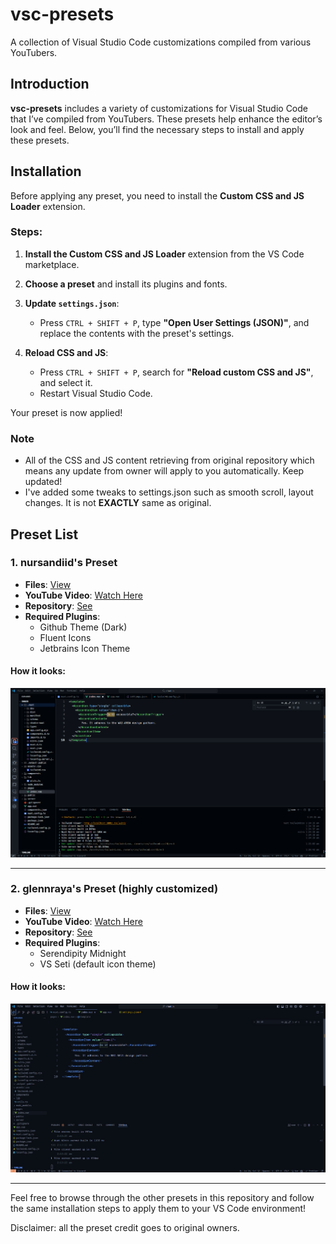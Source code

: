 # vsc-presets

A collection of Visual Studio Code customizations compiled from various YouTubers.

## Introduction

**vsc-presets** includes a variety of customizations for Visual Studio Code that I’ve compiled from YouTubers. These presets help enhance the editor’s look and feel. Below, you’ll find the necessary steps to install and apply these presets.

## Installation

Before applying any preset, you need to install the **Custom CSS and JS Loader** extension.

### Steps:

1. **Install the Custom CSS and JS Loader** extension from the VS Code marketplace.

2. **Choose a preset** and install its plugins and fonts.

3. **Update `settings.json`**:

   - Press `CTRL + SHIFT + P`, type **"Open User Settings (JSON)"**, and replace the contents with the preset's settings.

4. **Reload CSS and JS**:
   - Press `CTRL + SHIFT + P`, search for **"Reload custom CSS and JS"**, and select it.
   - Restart Visual Studio Code.

Your preset is now applied!

### Note

- All of the CSS and JS content retrieving from original repository which means any update from owner will apply to you automatically. Keep updated!
- I've added some tweaks to settings.json such as smooth scroll, layout changes. It is not **EXACTLY** same as original.

## Preset List

### 1. **nursandiid's Preset**

- **Files**: [View](nursandiid)
- **YouTube Video**: [Watch Here](https://www.youtube.com/watch?v=DHUoWYf3m9I)
- **Repository**: [See](https://github.com/nursandiid/vscode-customizations)
- **Required Plugins**:
  - Github Theme (Dark)
  - Fluent Icons
  - Jetbrains Icon Theme

#### How it looks:

![preview](nursandiid/result.png)

---

### 2. **glennraya's Preset (highly customized)**

- **Files**: [View](glennraya)
- **YouTube Video**: [Watch Here](https://www.youtube.com/watch?v=9_I0bySQoCs)
- **Repository**: [See](https://github.com/glennraya/vscode-settings-json)
- **Required Plugins**:
  - Serendipity Midnight
  - VS Seti (default icon theme)

#### How it looks:

![preview](glennraya/result.png)

---

Feel free to browse through the other presets in this repository and follow the same installation steps to apply them to your VS Code environment!

Disclaimer: all the preset credit goes to original owners.
